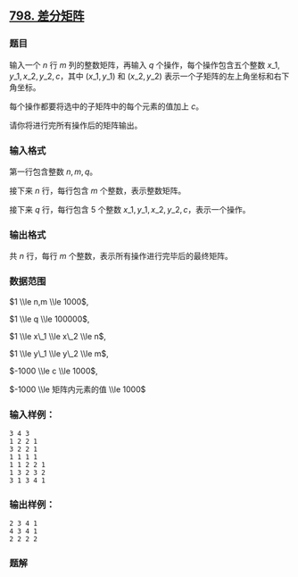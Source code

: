## [798\. 差分矩阵](https://www.acwing.com/problem/content/800/)

### 题目

输入一个 $n$ 行 $m$ 列的整数矩阵，再输入 $q$ 个操作，每个操作包含五个整数 $x\_1, y\_1, x\_2, y\_2, c$，其中 $(x\_1, y\_1)$ 和 $(x\_2, y\_2)$ 表示一个子矩阵的左上角坐标和右下角坐标。

每个操作都要将选中的子矩阵中的每个元素的值加上 $c$。

请你将进行完所有操作后的矩阵输出。

### 输入格式

第一行包含整数 $n,m,q$。

接下来 $n$ 行，每行包含 $m$ 个整数，表示整数矩阵。

接下来 $q$ 行，每行包含 $5$ 个整数 $x\_1, y\_1, x\_2, y\_2, c$，表示一个操作。

### 输出格式

共 $n$ 行，每行 $m$ 个整数，表示所有操作进行完毕后的最终矩阵。

### 数据范围

$1 \\le n,m \\le 1000$,

$1 \\le q \\le 100000$,

$1 \\le x\_1 \\le x\_2 \\le n$,

$1 \\le y\_1 \\le y\_2 \\le m$,

$-1000 \\le c \\le 1000$,

$-1000 \\le 矩阵内元素的值 \\le 1000$

### 输入样例：

```
3 4 3
1 2 2 1
3 2 2 1
1 1 1 1
1 1 2 2 1
1 3 2 3 2
3 1 3 4 1
```

### 输出样例：

```
2 3 4 1
4 3 4 1
2 2 2 2
```

### 题解

